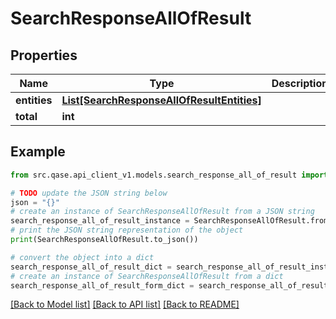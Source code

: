# SearchResponseAllOfResult


## Properties

Name | Type | Description | Notes
------------ | ------------- | ------------- | -------------
**entities** | [**List[SearchResponseAllOfResultEntities]**](SearchResponseAllOfResultEntities.md) |  | 
**total** | **int** |  | 

## Example

```python
from src.qase.api_client_v1.models.search_response_all_of_result import SearchResponseAllOfResult

# TODO update the JSON string below
json = "{}"
# create an instance of SearchResponseAllOfResult from a JSON string
search_response_all_of_result_instance = SearchResponseAllOfResult.from_json(json)
# print the JSON string representation of the object
print(SearchResponseAllOfResult.to_json())

# convert the object into a dict
search_response_all_of_result_dict = search_response_all_of_result_instance.to_dict()
# create an instance of SearchResponseAllOfResult from a dict
search_response_all_of_result_form_dict = search_response_all_of_result.from_dict(search_response_all_of_result_dict)
```
[[Back to Model list]](../README.md#documentation-for-models) [[Back to API list]](../README.md#documentation-for-api-endpoints) [[Back to README]](../README.md)


